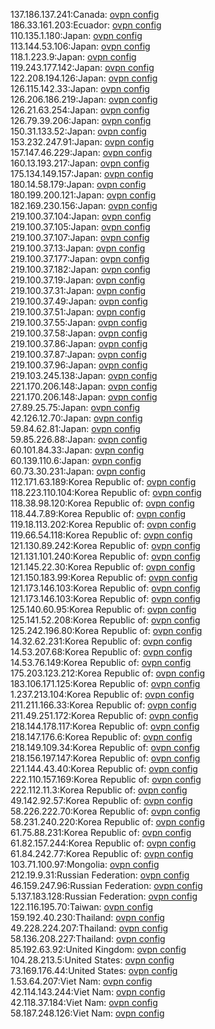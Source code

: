 137.186.137.241:Canada: [ovpn config](vpn/137_186_137_241.ovpn)  
186.33.161.203:Ecuador: [ovpn config](vpn/186_33_161_203.ovpn)  
110.135.1.180:Japan: [ovpn config](vpn/110_135_1_180.ovpn)  
113.144.53.106:Japan: [ovpn config](vpn/113_144_53_106.ovpn)  
118.1.223.9:Japan: [ovpn config](vpn/118_1_223_9.ovpn)  
119.243.177.142:Japan: [ovpn config](vpn/119_243_177_142.ovpn)  
122.208.194.126:Japan: [ovpn config](vpn/122_208_194_126.ovpn)  
126.115.142.33:Japan: [ovpn config](vpn/126_115_142_33.ovpn)  
126.206.186.219:Japan: [ovpn config](vpn/126_206_186_219.ovpn)  
126.21.63.254:Japan: [ovpn config](vpn/126_21_63_254.ovpn)  
126.79.39.206:Japan: [ovpn config](vpn/126_79_39_206.ovpn)  
150.31.133.52:Japan: [ovpn config](vpn/150_31_133_52.ovpn)  
153.232.247.91:Japan: [ovpn config](vpn/153_232_247_91.ovpn)  
157.147.46.229:Japan: [ovpn config](vpn/157_147_46_229.ovpn)  
160.13.193.217:Japan: [ovpn config](vpn/160_13_193_217.ovpn)  
175.134.149.157:Japan: [ovpn config](vpn/175_134_149_157.ovpn)  
180.14.58.179:Japan: [ovpn config](vpn/180_14_58_179.ovpn)  
180.199.200.121:Japan: [ovpn config](vpn/180_199_200_121.ovpn)  
182.169.230.156:Japan: [ovpn config](vpn/182_169_230_156.ovpn)  
219.100.37.104:Japan: [ovpn config](vpn/219_100_37_104.ovpn)  
219.100.37.105:Japan: [ovpn config](vpn/219_100_37_105.ovpn)  
219.100.37.107:Japan: [ovpn config](vpn/219_100_37_107.ovpn)  
219.100.37.13:Japan: [ovpn config](vpn/219_100_37_13.ovpn)  
219.100.37.177:Japan: [ovpn config](vpn/219_100_37_177.ovpn)  
219.100.37.182:Japan: [ovpn config](vpn/219_100_37_182.ovpn)  
219.100.37.19:Japan: [ovpn config](vpn/219_100_37_19.ovpn)  
219.100.37.31:Japan: [ovpn config](vpn/219_100_37_31.ovpn)  
219.100.37.49:Japan: [ovpn config](vpn/219_100_37_49.ovpn)  
219.100.37.51:Japan: [ovpn config](vpn/219_100_37_51.ovpn)  
219.100.37.55:Japan: [ovpn config](vpn/219_100_37_55.ovpn)  
219.100.37.58:Japan: [ovpn config](vpn/219_100_37_58.ovpn)  
219.100.37.86:Japan: [ovpn config](vpn/219_100_37_86.ovpn)  
219.100.37.87:Japan: [ovpn config](vpn/219_100_37_87.ovpn)  
219.100.37.96:Japan: [ovpn config](vpn/219_100_37_96.ovpn)  
219.103.245.138:Japan: [ovpn config](vpn/219_103_245_138.ovpn)  
221.170.206.148:Japan: [ovpn config](vpn/221_170_206_148.ovpn)  
221.170.206.148:Japan: [ovpn config](vpn/221_170_206_148.ovpn)  
27.89.25.75:Japan: [ovpn config](vpn/27_89_25_75.ovpn)  
42.126.12.70:Japan: [ovpn config](vpn/42_126_12_70.ovpn)  
59.84.62.81:Japan: [ovpn config](vpn/59_84_62_81.ovpn)  
59.85.226.88:Japan: [ovpn config](vpn/59_85_226_88.ovpn)  
60.101.84.33:Japan: [ovpn config](vpn/60_101_84_33.ovpn)  
60.139.110.6:Japan: [ovpn config](vpn/60_139_110_6.ovpn)  
60.73.30.231:Japan: [ovpn config](vpn/60_73_30_231.ovpn)  
112.171.63.189:Korea Republic of: [ovpn config](vpn/112_171_63_189.ovpn)  
118.223.110.104:Korea Republic of: [ovpn config](vpn/118_223_110_104.ovpn)  
118.38.98.120:Korea Republic of: [ovpn config](vpn/118_38_98_120.ovpn)  
118.44.7.89:Korea Republic of: [ovpn config](vpn/118_44_7_89.ovpn)  
119.18.113.202:Korea Republic of: [ovpn config](vpn/119_18_113_202.ovpn)  
119.66.54.118:Korea Republic of: [ovpn config](vpn/119_66_54_118.ovpn)  
121.130.89.242:Korea Republic of: [ovpn config](vpn/121_130_89_242.ovpn)  
121.131.101.240:Korea Republic of: [ovpn config](vpn/121_131_101_240.ovpn)  
121.145.22.30:Korea Republic of: [ovpn config](vpn/121_145_22_30.ovpn)  
121.150.183.99:Korea Republic of: [ovpn config](vpn/121_150_183_99.ovpn)  
121.173.146.103:Korea Republic of: [ovpn config](vpn/121_173_146_103.ovpn)  
121.173.146.103:Korea Republic of: [ovpn config](vpn/121_173_146_103.ovpn)  
125.140.60.95:Korea Republic of: [ovpn config](vpn/125_140_60_95.ovpn)  
125.141.52.208:Korea Republic of: [ovpn config](vpn/125_141_52_208.ovpn)  
125.242.196.80:Korea Republic of: [ovpn config](vpn/125_242_196_80.ovpn)  
14.32.62.231:Korea Republic of: [ovpn config](vpn/14_32_62_231.ovpn)  
14.53.207.68:Korea Republic of: [ovpn config](vpn/14_53_207_68.ovpn)  
14.53.76.149:Korea Republic of: [ovpn config](vpn/14_53_76_149.ovpn)  
175.203.123.212:Korea Republic of: [ovpn config](vpn/175_203_123_212.ovpn)  
183.106.171.125:Korea Republic of: [ovpn config](vpn/183_106_171_125.ovpn)  
1.237.213.104:Korea Republic of: [ovpn config](vpn/1_237_213_104.ovpn)  
211.211.166.33:Korea Republic of: [ovpn config](vpn/211_211_166_33.ovpn)  
211.49.251.172:Korea Republic of: [ovpn config](vpn/211_49_251_172.ovpn)  
218.144.178.117:Korea Republic of: [ovpn config](vpn/218_144_178_117.ovpn)  
218.147.176.6:Korea Republic of: [ovpn config](vpn/218_147_176_6.ovpn)  
218.149.109.34:Korea Republic of: [ovpn config](vpn/218_149_109_34.ovpn)  
218.156.197.147:Korea Republic of: [ovpn config](vpn/218_156_197_147.ovpn)  
221.144.43.40:Korea Republic of: [ovpn config](vpn/221_144_43_40.ovpn)  
222.110.157.169:Korea Republic of: [ovpn config](vpn/222_110_157_169.ovpn)  
222.112.11.3:Korea Republic of: [ovpn config](vpn/222_112_11_3.ovpn)  
49.142.92.57:Korea Republic of: [ovpn config](vpn/49_142_92_57.ovpn)  
58.226.222.70:Korea Republic of: [ovpn config](vpn/58_226_222_70.ovpn)  
58.231.240.220:Korea Republic of: [ovpn config](vpn/58_231_240_220.ovpn)  
61.75.88.231:Korea Republic of: [ovpn config](vpn/61_75_88_231.ovpn)  
61.82.157.244:Korea Republic of: [ovpn config](vpn/61_82_157_244.ovpn)  
61.84.242.77:Korea Republic of: [ovpn config](vpn/61_84_242_77.ovpn)  
103.71.100.97:Mongolia: [ovpn config](vpn/103_71_100_97.ovpn)  
212.19.9.31:Russian Federation: [ovpn config](vpn/212_19_9_31.ovpn)  
46.159.247.96:Russian Federation: [ovpn config](vpn/46_159_247_96.ovpn)  
5.137.183.128:Russian Federation: [ovpn config](vpn/5_137_183_128.ovpn)  
122.116.195.70:Taiwan: [ovpn config](vpn/122_116_195_70.ovpn)  
159.192.40.230:Thailand: [ovpn config](vpn/159_192_40_230.ovpn)  
49.228.224.207:Thailand: [ovpn config](vpn/49_228_224_207.ovpn)  
58.136.208.227:Thailand: [ovpn config](vpn/58_136_208_227.ovpn)  
85.192.63.92:United Kingdom: [ovpn config](vpn/85_192_63_92.ovpn)  
104.28.213.5:United States: [ovpn config](vpn/104_28_213_5.ovpn)  
73.169.176.44:United States: [ovpn config](vpn/73_169_176_44.ovpn)  
1.53.64.207:Viet Nam: [ovpn config](vpn/1_53_64_207.ovpn)  
42.114.143.244:Viet Nam: [ovpn config](vpn/42_114_143_244.ovpn)  
42.118.37.184:Viet Nam: [ovpn config](vpn/42_118_37_184.ovpn)  
58.187.248.126:Viet Nam: [ovpn config](vpn/58_187_248_126.ovpn)  
